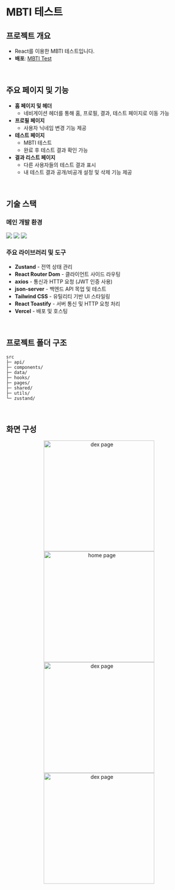 # MBTI 테스트

## 프로젝트 개요

- React를 이용한 MBTI 테스트입니다.
- <b>배포</b>: [MBTI Test](https://mbti-test-drab.vercel.app/)

<br>

## 주요 페이지 및 기능

- <b>홈 페이지 및 헤더</b>
  - 네비게이션 헤더를 통해 홈, 프로필, 결과, 테스트 페이지로 이동 가능
- <b>프로필 페이지</b>
  - 사용자 닉네임 변경 기능 제공
- <b>테스트 페이지</b>
  - MBTI 테스트
  - 완료 후 테스트 결과 확인 가능
- <b>결과 리스트 페이지</b>
  - 다른 사용자들의 테스트 결과 표시
  - 내 테스트 결과 공개/비공개 설정 및 삭제 기능 제공

<br>

## 기술 스택

### 메인 개발 환경

<img src="https://img.shields.io/static/v1?label=React&message=19.0&color=61DAFB"> <img src="https://img.shields.io/static/v1?label=JavaScript&message=ES6&color=F7DF1E"> <img src="https://img.shields.io/static/v1?label=vite&message=6.1&color=646CFF">

### 주요 라이브러리 및 도구

- <b>Zustand</b> - 전역 상태 관리
- <b>React Router Dom</b> - 클라이언트 사이드 라우팅
- <b>axios</b> - 통신과 HTTP 요청 (JWT 인증 사용)
- <b>json-server</b> - 백엔드 API 목업 및 테스트
- <b>Tailwind CSS</b> - 유틸리티 기반 UI 스타일링
- <b>React Toastify</b> - 서버 통신 및 HTTP 요청 처리
- <b>Vercel</b> - 배포 및 호스팅

<br>

## 프로젝트 폴더 구조

```
src
├─ api/
├─ components/
├─ data/
├─ hooks/
├─ pages/
├─ shared/
├─ utils/
└─ zustand/
```

<br>

## 화면 구성

<p align = "center">
<img width="300" alt="dex page" src="https://github.com/user-attachments/assets/48f7c1ae-681e-4643-b4f4-be1af48ac57a" />
<img width="300" alt="home page" src="https://github.com/user-attachments/assets/c78cd10f-730f-44c0-97a9-05af573e58e2" /> 
<br>
<img width="300" alt="dex page" src="https://github.com/user-attachments/assets/6373e65b-494d-410a-b0ab-1ec7c702c07c" />
<img width="300" alt="dex page" src="https://github.com/user-attachments/assets/a9b31a98-5cc2-4766-a7a2-f6487642e6db" />
<br>
</p>
